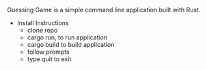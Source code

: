Guessing Game is a simple command line application built with Rust.

- Install Instructions
    - clone repo
    - cargo run, to run application
    - cargo build to build application
    - follow prompts
    - type quit to exit

